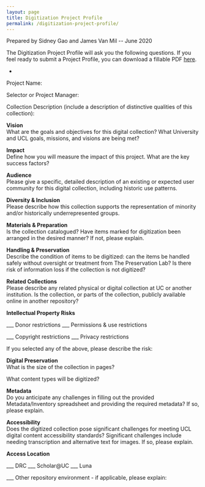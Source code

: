 ```yaml
---
layout: page
title: Digitization Project Profile
permalink: /digitization-project-profile/
---
```


Prepared by Sidney Gao and James Van Mil -- June 2020

The Digitization Project Profile will ask you the following questions.
If you feel ready to submit a Project Profile, you can download a fillable
PDF [here](https://uclibs.github.io/digitization-workflow/assets/digitization-project-profile-for-selection.pdf).

-

Project Name:

Selector or Project Manager:

Collection Description (include a description of distinctive qualities
of this collection):  

**Vision**  
What are the goals and objectives for this digital collection? What
University and UCL goals, missions, and visions are being met?

**Impact**  
Define how you will measure the impact of this project. What are the key
success factors?

**Audience**  
Please give a specific, detailed description of an existing or expected
user community for this digital collection, including historic use
patterns.

**Diversity & Inclusion**  
Please describe how this collection supports the representation of
minority and/or historically underrepresented groups.

**Materials & Preparation**  
Is the collection catalogued? Have items marked for digitization been
arranged in the desired manner? If not, please explain.

**Handling & Preservation**  
Describe the condition of items to be digitized: can the items be
handled safely without oversight or treatment from The Preservation Lab?
Is there risk of information loss if the collection is not digitized?

**Related Collections**  
Please describe any related physical or digital collection at UC or
another institution. Is the collection, or parts of the collection,
publicly available online in another repository?

**Intellectual Property Risks**

\_\_\_ Donor restrictions \_\_\_ Permissions & use restrictions

\_\_\_ Copyright restrictions \_\_\_ Privacy restrictions

If you selected any of the above, please describe the risk:

**Digital Preservation**  
What is the size of the collection in pages?

What content types will be digitized?

**Metadata**  
Do you anticipate any challenges in filling out the provided
Metadata/Inventory spreadsheet and providing the required metadata? If
so, please explain.

**Accessibility**  
Does the digitized collection pose significant challenges for meeting
UCL digital content accessibility standards? Significant challenges
include needing transcription and alternative text for images. If so,
please explain.

**Access Location**

\_\_\_ DRC \_\_\_ Scholar@UC \_\_\_ Luna

\_\_\_ Other repository environment - if applicable, please explain:
